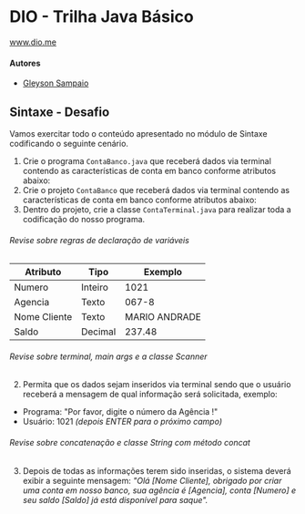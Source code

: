# DIO - Trilha Java Básico
www.dio.me
#### Autores
- [Gleyson Sampaio](https://github.com/glysns)
## Sintaxe - Desafio

Vamos exercitar todo o conteúdo apresentado no módulo de Sintaxe codificando o seguinte cenário.

1. Crie o programa `ContaBanco.java` que receberá dados via terminal contendo as características de conta em banco conforme atributos abaixo:
1. Crie o projeto `ContaBanco` que receberá dados via terminal contendo as características de conta em banco conforme atributos abaixo:
2. Dentro do projeto, crie a classe `ContaTerminal.java` para realizar toda a codificação do nosso programa.

###### Revise sobre regras de declaração de variáveis

| Atributo  | Tipo     | Exemplo   
| --------- | ---------| ------- 
| Numero    | Inteiro  | 1021 
| Agencia   | Texto    | 067-8
| Nome Cliente | Texto    | MARIO ANDRADE
| Saldo | Decimal |237.48
###### Revise sobre terminal, main args e a classe Scanner
2. Permita que os dados sejam inseridos via terminal sendo que o usuário receberá a mensagem de qual informação será solicitada, exemplo:
* Programa: "Por favor, digite o número da Agência !"
* Usuário: 1021 *(depois ENTER para o próximo campo)* 
###### Revise sobre concatenação e classe String com método concat
3. Depois de todas as informações terem sido inseridas, o sistema deverá exibir a seguinte mensagem:
*"Olá [Nome Cliente], obrigado por criar uma conta em nosso banco, sua agência é [Agencia], conta [Numero] e seu saldo [Saldo] já está disponível para saque".*